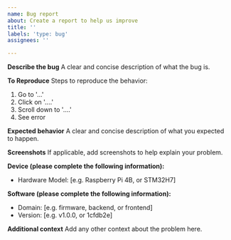 ```yaml
---
name: Bug report
about: Create a report to help us improve
title: ''
labels: 'type: bug'
assignees: ''

---
```


**Describe the bug**
A clear and concise description of what the bug is.

**To Reproduce**
Steps to reproduce the behavior:
1. Go to '...'
2. Click on '....'
3. Scroll down to '....'
4. See error

**Expected behavior**
A clear and concise description of what you expected to happen.

**Screenshots**
If applicable, add screenshots to help explain your problem.

**Device (please complete the following information):**
 - Hardware Model: [e.g. Raspberry Pi 4B, or STM32H7]

**Software (please complete the following information):**
 - Domain: [e.g. firmware, backend, or frontend]
 - Version: [e.g. v1.0.0, or 1cfdb2e]

**Additional context**
Add any other context about the problem here.
